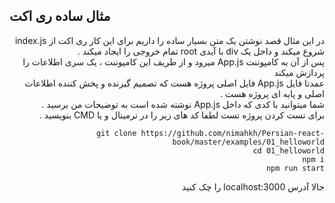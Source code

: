 ##  مثال ساده ری اکت 
<div dir="rtl" align="right">
در این مثال قصد نوشتن یک متن بسیار ساده را داریم 
برای این کار ری اکت از index.js  شروع میکند و داخل یک div  با آیدی root تمام خروجی را ایجاد میکند . 
<br/>
پس از آن به کامپوننت App.js  میرود و از طریف این کامپوننت ، یک سری اطلاعات را پردازش میکند 
<br/>
عمدتا فایل App.js  فایل اصلی پروژه هست که تصمیم گیرنده و پخش کننده اطلاعات اصلی و پایه ای پروژه هست . 
<br/>
شما میتوانید با کدی که داخل App.js  نوشته شده است به توضیحات من برسید . 
<br/>
برای تست کردن پروژه تست لطفا کد های زیر را در ترمینال و یا CMD  بنویسید . 
<br/>

```
git clone https://github.com/nimahkh/Persian-react-book/master/examples/01_helloworld
cd 01_helloworld
npm i 
npm run start

``` 

حالا آدرس ‌localhost:3000  را چک کنید

</div>